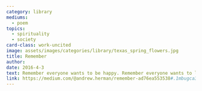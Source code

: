 ```yaml
---
category: library
mediums:
  - poem
topics:
  - spirituality
  - society
card-class: work-uncited
image: assets/images/categories/library/texas_spring_flowers.jpg
title: Remember
author:
date: 2016-4-3
text: Remember everyone wants to be happy. Remember everyone wants to live a life of meaning and purpose. Remember you are only one person. Remember your greatest strength is love.
link: https://medium.com/@andrew.herman/remember-ad76ea553538#.1mbugca3k
---
```

